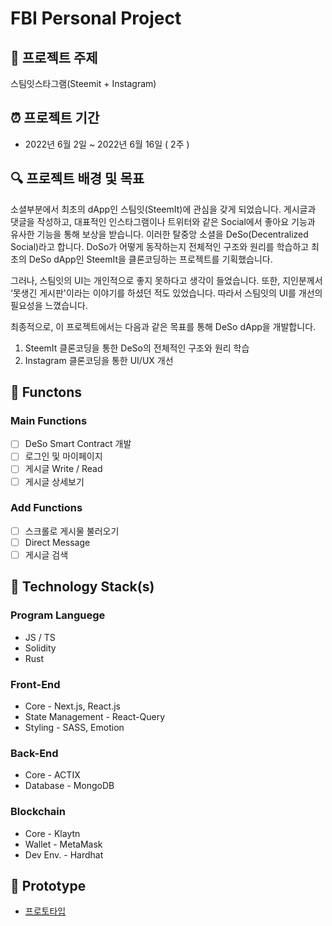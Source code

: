 # FBI Personal Project

## 🐝 프로젝트 주제

  스팀잇스타그램(Steemit + Instagram)

## ⏰ 프로젝트 기간

- 2022년 6월 2일 ~ 2022년 6월 16일 ( 2주 )

## 🔍 프로젝트 배경 및 목표

  소셜부분에서 최초의 dApp인 스팀잇(SteemIt)에 관심을 갖게 되었습니다. 게시글과 댓글을 작성하고, 대표적인 인스타그램이나 트위터와 같은 Social에서 좋아요 기능과 유사한 기능을 통해 보상을 받습니다. 이러한 탈중앙 소셜을 DeSo(Decentralized Social)라고 합니다. DoSo가 어떻게 동작하는지 전체적인 구조와 원리를 학습하고 최초의 DeSo dApp인 SteemIt을 클론코딩하는 프로젝트를 기획했습니다.

  그러나, 스팀잇의 UI는 개인적으로 좋지 못하다고 생각이 들었습니다. 또한, 지인분께서 ‘못생긴 게시판'이라는 이야기를 하셨던 적도 있었습니다. 따라서 스팀잇의 UI를 개선의 필요성을 느꼈습니다.

  최종적으로, 이 프로젝트에서는 다음과 같은 목표를 통해 DeSo dApp을 개발합니다.

1. SteemIt 클론코딩을 통한 DeSo의 전체적인 구조와 원리 학습
2. Instagram 클론코딩을 통한 UI/UX 개선

## 🚚 Functons

### Main Functions

- [ ] DeSo Smart Contract 개발
- [ ] 로그인 및 마이페이지
- [ ] 게시글 Write / Read
- [ ] 게시글 상세보기

### Add Functions

- [ ] 스크롤로 게시물 불러오기
- [ ] Direct Message
- [ ] 게시글 검색

## 🔨 Technology Stack(s)

### Program Languege

- JS / TS
- Solidity
- Rust

### Front-End

- Core - Next.js, React.js
- State Management - React-Query
- Styling - SASS, Emotion

### Back-End

- Core - ACTIX
- Database - MongoDB

### Blockchain

- Core - Klaytn
- Wallet - MetaMask
- Dev Env. - Hardhat

## 🌆 Prototype

- [프로토타입](https://www.figma.com/proto/CbteK6c9H3GDze3mXaELJR/FBI-Personal-Project?node-id=62%3A194&starting-point-node-id=62%3A194)
